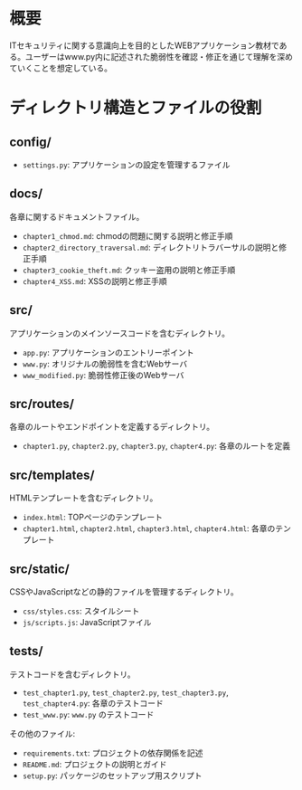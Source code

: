 # 概要
ITセキュリティに関する意識向上を目的としたWEBアプリケーション教材である。ユーザーはwww.py内に記述された脆弱性を確認・修正を通じて理解を深めていくことを想定している。


# ディレクトリ構造とファイルの役割

## config/
- `settings.py`: アプリケーションの設定を管理するファイル

## docs/
各章に関するドキュメントファイル。
- `chapter1_chmod.md`: chmodの問題に関する説明と修正手順
- `chapter2_directory_traversal.md`: ディレクトリトラバーサルの説明と修正手順
- `chapter3_cookie_theft.md`: クッキー盗用の説明と修正手順
- `chapter4_XSS.md`: XSSの説明と修正手順

## src/
アプリケーションのメインソースコードを含むディレクトリ。
- `app.py`: アプリケーションのエントリーポイント
- `www.py`: オリジナルの脆弱性を含むWebサーバ
- `www_modified.py`: 脆弱性修正後のWebサーバ

## src/routes/
各章のルートやエンドポイントを定義するディレクトリ。
- `chapter1.py`, `chapter2.py`, `chapter3.py`, `chapter4.py`: 各章のルートを定義

## src/templates/
HTMLテンプレートを含むディレクトリ。
- `index.html`: TOPページのテンプレート
- `chapter1.html`, `chapter2.html`, `chapter3.html`, `chapter4.html`: 各章のテンプレート

## src/static/
CSSやJavaScriptなどの静的ファイルを管理するディレクトリ。
- `css/styles.css`: スタイルシート
- `js/scripts.js`: JavaScriptファイル

## tests/
テストコードを含むディレクトリ。
- `test_chapter1.py`, `test_chapter2.py`, `test_chapter3.py`, `test_chapter4.py`: 各章のテストコード
- `test_www.py`: `www.py` のテストコード

その他のファイル:
- `requirements.txt`: プロジェクトの依存関係を記述
- `README.md`: プロジェクトの説明とガイド
- `setup.py`: パッケージのセットアップ用スクリプト
